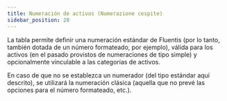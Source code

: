 ```yaml
---
title: Numeración de activos (Numerazione cespite)
sidebar_position: 28
---
```


La tabla permite definir una numeración estándar de Fluentis (por lo tanto, también dotada de un número formateado, por ejemplo), válida para los activos (en el pasado provistos de numeraciones de tipo simple) y opcionalmente vinculable a las categorías de activos.

En caso de que no se establezca un numerador (del tipo estándar aquí descrito), se utilizará la numeración clásica (aquella que no prevé las opciones para el número formateado, etc.).
